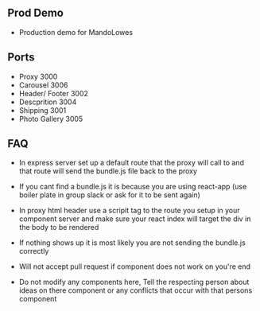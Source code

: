 ## Prod Demo
- Production demo for MandoLowes 

## Ports 
- Proxy 3000
- Carousel 3006
- Header/ Footer 3002
- Descprition 3004
- Shipping 3001
- Photo Gallery 3005

## FAQ
- In express server set up a default route that the proxy will call to and that route will send the bundle.js file back to the proxy
- If you cant find a bundle.js it is because you are using react-app (use boiler plate in group slack or ask for it to be sent again)
- In proxy html header use a scripit tag to the route you setup in your component server and make sure your react index will target the div in the body to be rendered
- If nothing shows up it is most likely you are not sending the bundle.js correctly 


- Will not accept pull request if component does not work on you're end
- Do not modify any components here, Tell the respecting person about ideas on there component or any conflicts that occur with that persons component 
